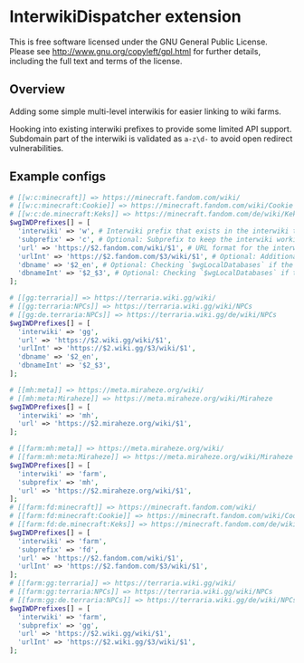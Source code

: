 # InterwikiDispatcher extension

This is free software licensed under the GNU General Public License. Please
see http://www.gnu.org/copyleft/gpl.html for further details, including the
full text and terms of the license.

## Overview
Adding some simple multi-level interwikis for easier linking to wiki farms.

Hooking into existing interwiki prefixes to provide some limited API support. Subdomain part of the interwiki is validated as `a-z\d-` to avoid open redirect vulnerabilities.

## Example configs
```php
# [[w:c:minecraft]] => https://minecraft.fandom.com/wiki/
# [[w:c:minecraft:Cookie]] => https://minecraft.fandom.com/wiki/Cookie
# [[w:c:de.minecraft:Keks]] => https://minecraft.fandom.com/de/wiki/Keks
$wgIWDPrefixes[] = [
  'interwiki' => 'w', # Interwiki prefix that exists in the interwiki table
  'subprefix' => 'c', # Optional: Subprefix to keep the interwiki working mostly as expected
  'url' => 'https://$2.fandom.com/wiki/$1', # URL format for the interwiki `w:c:$2:$1`
  'urlInt' => 'https://$2.fandom.com/$3/wiki/$1', # Optional: Additional URL format `w:c:$3.$2:$1`
  'dbname' => '$2_en', # Optional: Checking `$wgLocalDatabases` if the wiki exists
  'dbnameInt' => '$2_$3', # Optional: Checking `$wgLocalDatabases` if the wiki exists
];
```
```php
# [[gg:terraria]] => https://terraria.wiki.gg/wiki/
# [[gg:terraria:NPCs]] => https://terraria.wiki.gg/wiki/NPCs
# [[gg:de.terraria:NPCs]] => https://terraria.wiki.gg/de/wiki/NPCs
$wgIWDPrefixes[] = [
  'interwiki' => 'gg',
  'url' => 'https://$2.wiki.gg/wiki/$1',
  'urlInt' => 'https://$2.wiki.gg/$3/wiki/$1',
  'dbname' => '$2_en',
  'dbnameInt' => '$2_$3',
];
```
```php
# [[mh:meta]] => https://meta.miraheze.org/wiki/
# [[mh:meta:Miraheze]] => https://meta.miraheze.org/wiki/Miraheze
$wgIWDPrefixes[] = [
  'interwiki' => 'mh',
  'url' => 'https://$2.miraheze.org/wiki/$1',
];
```
```php
# [[farm:mh:meta]] => https://meta.miraheze.org/wiki/
# [[farm:mh:meta:Miraheze]] => https://meta.miraheze.org/wiki/Miraheze
$wgIWDPrefixes[] = [
  'interwiki' => 'farm',
  'subprefix' => 'mh',
  'url' => 'https://$2.miraheze.org/wiki/$1',
];
# [[farm:fd:minecraft]] => https://minecraft.fandom.com/wiki/
# [[farm:fd:minecraft:Cookie]] => https://minecraft.fandom.com/wiki/Cookie
# [[farm:fd:de.minecraft:Keks]] => https://minecraft.fandom.com/de/wiki/Keks
$wgIWDPrefixes[] = [
  'interwiki' => 'farm',
  'subprefix' => 'fd',
  'url' => 'https://$2.fandom.com/wiki/$1',
  'urlInt' => 'https://$2.fandom.com/$3/wiki/$1',
];
# [[farm:gg:terraria]] => https://terraria.wiki.gg/wiki/
# [[farm:gg:terraria:NPCs]] => https://terraria.wiki.gg/wiki/NPCs
# [[farm:gg:de.terraria:NPCs]] => https://terraria.wiki.gg/de/wiki/NPCs
$wgIWDPrefixes[] = [
  'interwiki' => 'farm',
  'subprefix' => 'gg',
  'url' => 'https://$2.wiki.gg/wiki/$1',
  'urlInt' => 'https://$2.wiki.gg/$3/wiki/$1',
];
```